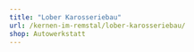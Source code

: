 ```yaml
---
title: "Lober Karosseriebau"
url: /kernen-im-remstal/lober-karosseriebau/
shop: Autowerkstatt
---
```

